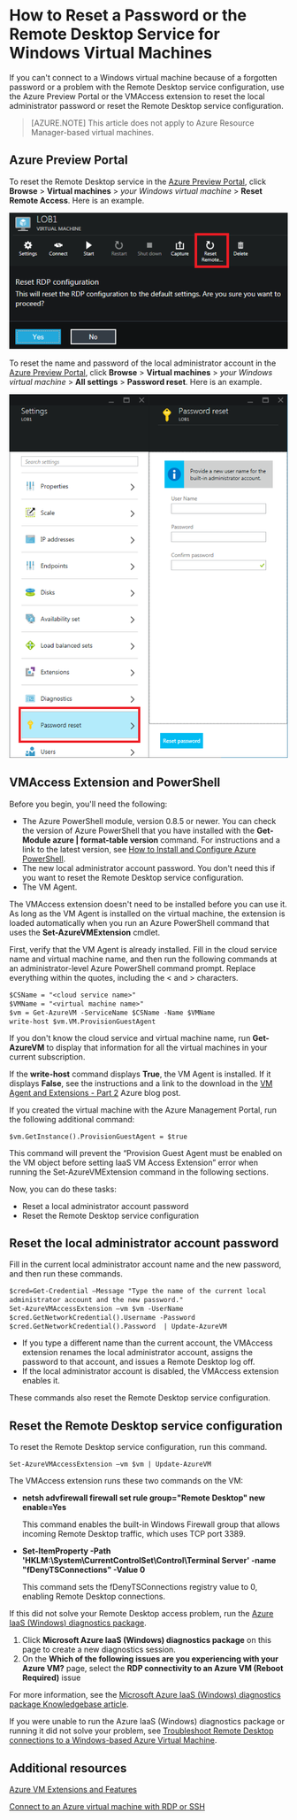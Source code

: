 <properties 
	pageTitle="How to Reset a Password or the Remote Desktop Service for Windows Virtual Machines" 
	description="Quickly reset a local administrator password or the Remote Desktop Service for Windows virtual machines using the Azure Preview Portal or PowerShell commands." 
	services="virtual-machines" 
	documentationCenter="" 
	authors="JoeDavies-MSFT" 
	manager="timlt" 
	editor=""/>

<tags 
	ms.service="virtual-machines" 
	ms.workload="infrastructure-services" 
	ms.tgt_pltfrm="na" 
	ms.devlang="na" 
	ms.topic="article" 
	ms.date="06/25/2015" 
	ms.author="josephd"/>

# How to Reset a Password or the Remote Desktop Service for Windows Virtual Machines

If you can't connect to a Windows virtual machine because of a forgotten password or a problem with the Remote Desktop service configuration, use the Azure Preview Portal or the VMAccess extension to reset the local administrator password or reset the Remote Desktop service configuration.

> [AZURE.NOTE] This article does not apply to Azure Resource Manager-based virtual machines.

## Azure Preview Portal

To reset the Remote Desktop service in the [Azure Preview Portal](https://portal.azure.com), click **Browse** > **Virtual machines** > *your Windows virtual machine* > **Reset Remote Access**. Here is an example. 


![](./media/virtual-machines-windows-reset-password/Portal-RDP-Reset-Windows.png)

To reset the name and password of the local administrator account in the [Azure Preview Portal](https://portal.azure.com), click **Browse** > **Virtual machines** > *your Windows virtual machine* > **All settings** > **Password reset**. Here is an example.

![](./media/virtual-machines-windows-reset-password/Portal-PW-Reset-Windows.png)

 
## VMAccess Extension and PowerShell

Before you begin, you'll need the following:

- The Azure PowerShell module, version 0.8.5 or newer. You can check the version of Azure PowerShell that you have installed with the **Get-Module azure | format-table version** command. For instructions and a link to the latest version, see [How to Install and Configure Azure PowerShell](http://go.microsoft.com/fwlink/p/?linkid=320552&clcid=0x409). 
- The new local administrator account password. You don't need this if you want to reset the Remote Desktop service configuration. 
- The VM Agent. 

The VMAccess extension doesn't need to be installed before you can use it. As long as the VM Agent is installed on the virtual machine, the extension is loaded automatically when you run an Azure PowerShell command that uses the **Set-AzureVMExtension** cmdlet.
 
First, verify that the VM Agent is already installed. Fill in the cloud service name and virtual machine name, and then run the following commands at an administrator-level Azure PowerShell command prompt. Replace everything within the quotes, including the < and > characters.

	$CSName = "<cloud service name>"
	$VMName = "<virtual machine name>"
	$vm = Get-AzureVM -ServiceName $CSName -Name $VMName 
	write-host $vm.VM.ProvisionGuestAgent

If you don't know the cloud service and virtual machine name, run **Get-AzureVM** to display that information for all the virtual machines in your current subscription.

If the **write-host** command displays **True**, the VM Agent is installed. If it displays **False**, see the instructions and a link to the download in the [VM Agent and Extensions - Part 2](http://go.microsoft.com/fwlink/p/?linkid=403947&clcid=0x409) Azure blog post.

If you created the virtual machine with the Azure Management Portal, run the following additional command:

	$vm.GetInstance().ProvisionGuestAgent = $true

This command will prevent the “Provision Guest Agent must be enabled on the VM object before setting IaaS VM Access Extension” error when running the Set-AzureVMExtension command in the following sections. 

Now, you can do these tasks:

- Reset a local administrator account password
- Reset the Remote Desktop service configuration

## Reset the local administrator account password

Fill in the current local administrator account name and the new password, and then run these commands.

	$cred=Get-Credential –Message "Type the name of the current local administrator account and the new password."	
	Set-AzureVMAccessExtension –vm $vm -UserName $cred.GetNetworkCredential().Username -Password $cred.GetNetworkCredential().Password  | Update-AzureVM

- If you type a different name than the current account, the VMAccess extension renames the local administrator account, assigns the password to that account, and issues a Remote Desktop log off.
- If the local administrator account is disabled, the VMAccess extension enables it.
 
These commands also reset the Remote Desktop service configuration.

## Reset the Remote Desktop service configuration

To reset the Remote Desktop service configuration, run this command.

	Set-AzureVMAccessExtension –vm $vm | Update-AzureVM

The VMAccess extension runs these two commands on the VM:

- **netsh advfirewall firewall set rule group="Remote Desktop" new enable=Yes**

	This command enables the built-in Windows Firewall group that allows incoming Remote Desktop traffic, which uses TCP port 3389.

- **Set-ItemProperty -Path 'HKLM:\System\CurrentControlSet\Control\Terminal Server' -name "fDenyTSConnections" -Value 0**

	This command sets the fDenyTSConnections registry value to 0, enabling Remote Desktop connections.

If this did not solve your Remote Desktop access problem, run the [Azure IaaS (Windows) diagnostics package](https://home.diagnostics.support.microsoft.com/SelfHelp?knowledgebaseArticleFilter=2976864). 

1.	Click **Microsoft Azure IaaS (Windows) diagnostics package** on this page to create a new diagnostics session.
2.	On the **Which of the following issues are you experiencing with your Azure VM?** page, select the **RDP connectivity to an Azure VM (Reboot Required)** issue 

For more information, see the [Microsoft Azure IaaS (Windows) diagnostics package Knowledgebase article](http://support.microsoft.com/kb/2976864). 

If you were unable to run the Azure IaaS (Windows) diagnostics package or running it did not solve your problem, see [Troubleshoot Remote Desktop connections to a Windows-based Azure Virtual Machine](virtual-machines-troubleshoot-remote-desktop-connections.md).


## Additional resources

[Azure VM Extensions and Features](http://msdn.microsoft.com/library/azure/dn606311.aspx)

[Connect to an Azure virtual machine with RDP or SSH](http://msdn.microsoft.com/library/azure/dn535788.aspx)

 